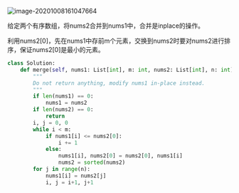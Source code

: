 ![image-20201008161047664](../../../.assert/image-20201008161047664.png)

给定两个有序数组，将nums2合并到nums1中，合并是inplace的操作。

利用nums2[0]，先在nums1中存前m个元素，交换到nums2时要对nums2进行排序，保证nums2[0]是最小的元素。

~~~python
class Solution:
    def merge(self, nums1: List[int], m: int, nums2: List[int], n: int) -> None:
        """
        Do not return anything, modify nums1 in-place instead.
        """
        if len(nums1) == 0:
            nums1 = nums2
        if len(nums2) == 0:
            return
        i, j = 0, 0
        while i < m:
            if nums1[i] <= nums2[0]:
                i += 1
            else:
                nums1[i], nums2[0] = nums2[0], nums1[i]
                nums2 = sorted(nums2)
        for j in range(n):
            nums1[i] = nums2[j]
            i, j = i+1, j+1
~~~

